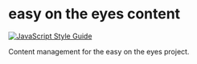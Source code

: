# easy on the eyes content

[![JavaScript Style Guide](https://img.shields.io/badge/code%20style-standard-brightgreen.svg)](http://standardjs.com/)

Content management for the easy on the eyes project.
